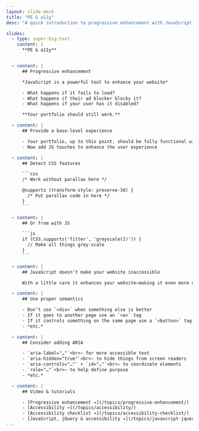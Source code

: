 ```yaml
---
layout: slide-deck
title: "PE & a11y"
desc: "A quick introduction to progressive enhancement with JavaScript and applications and how to detect browser features."

slides:
  - type: super-big-text
    content: |
      **PE & a11y**


  - content: |
      ## Progressive enhancement

      *JavaScript is a powerful tool to enhance your website*

      - What happens if it fails to load?
      - What happens if their ad blocker blocks it?
      - What happens if your user has it disabled?

      **Your portfolio should still work.**

  - content: |
      ## Provide a base-level experience

      - Your portfolio, up to this point, should be fully functional without JavaScript
      - Now add JS touches to enhance the user experience

  - content: |
      ## Detect CSS features

      ```css
      /* Work without parallax here */

      @supports (transform-style: preserve-3d) {
        /* Put parallax code in here */
      }
      ```

  - content: |
      ## Or from with JS

      ```js
      if (CSS.supports('filter', 'greyscale(1)')) {
        // Make all things grey-scale
      }
      ```

  - content: |
      ## JavaScript doesn’t make your website inaccessible

      With a little care it enhances your website—making it even more usable & accessible

  - content: |
      ## Use proper semantics

      - Don’t use `<div>` when something else is better
      - If it goes to another page use an `<a>` tag
      - If it controls something on the same page use a `<button>` tag
      - *etc.*

  - content: |
      ## Consider adding ARIA

      - `aria-label="…"`<br>— for more accessible text
      - `aria-hidden="true"`<br>— to hide things from screen readers
      - `aria-controls="…"` + `id="…"`<br>— to coordinate elements
      - `role="…"`<br>— to help define purpose
      - *etc.*

  - content: |
      ## Video & tutorials

      - [Progressive enhancement ➔](/topics/progressive-enhancement/)
      - [Accessibility ➔](/topics/accessibility/)
      - [Accessibility checklist ➔](/topics/accessibility-checklist/)
      - [JavaScript, jQuery & accessibility ➔](/topics/javascript-jquery-accessibility/)
---
```

